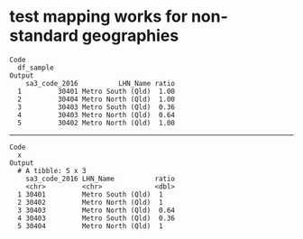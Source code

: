 # test mapping works for non-standard geographies

    Code
      df_sample
    Output
        sa3_code_2016          LHN_Name ratio
      1         30401 Metro South (Qld)  1.00
      2         30404 Metro North (Qld)  1.00
      3         30403 Metro South (Qld)  0.36
      4         30403 Metro North (Qld)  0.64
      5         30402 Metro North (Qld)  1.00

---

    Code
      x
    Output
      # A tibble: 5 x 3
        sa3_code_2016 LHN_Name          ratio
        <chr>         <chr>             <dbl>
      1 30401         Metro South (Qld)  1   
      2 30402         Metro North (Qld)  1   
      3 30403         Metro North (Qld)  0.64
      4 30403         Metro South (Qld)  0.36
      5 30404         Metro North (Qld)  1   

